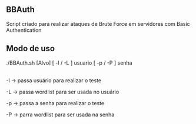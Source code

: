 ## BBAuth

Script criado para realizar ataques de Brute Force em servidores com Basic Authentication 

## Modo de uso

./BBAuth.sh [Alvo] [ -l / -L ] usuario [ -p / -P ] senha
<br><br>

-l -> passa usuário para realizar o teste

-L -> passa wordlist para ser usada no usuário

-p -> passa a senha para realizar o teste

-P -> parra wordlist para ser usada na senha
